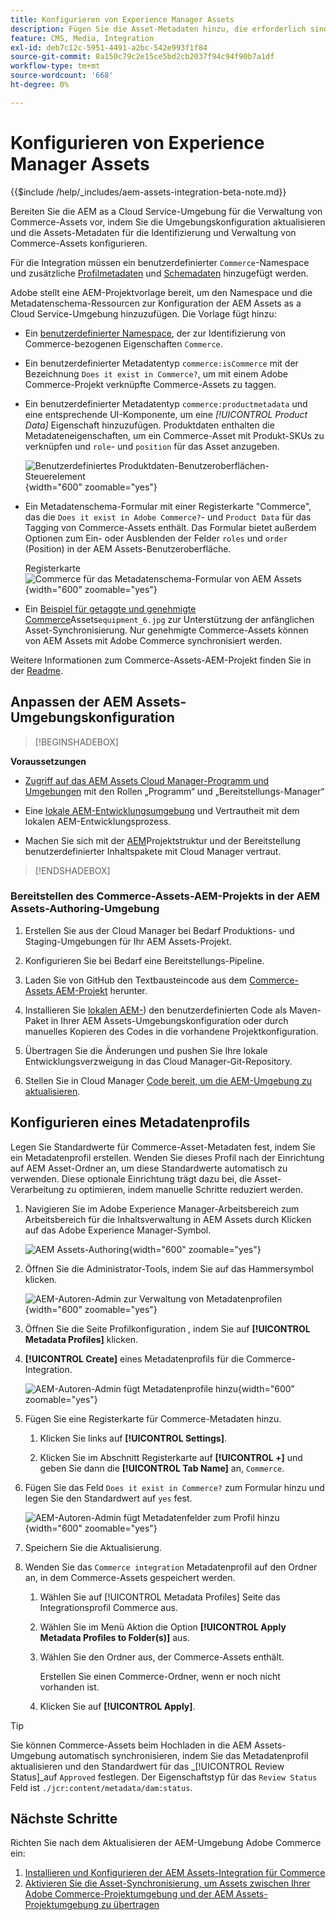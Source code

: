 ```yaml
---
title: Konfigurieren von Experience Manager Assets
description: Fügen Sie die Asset-Metadaten hinzu, die erforderlich sind, um die AEM Assets-Integration für Commerce zum Synchronisieren von Assets zwischen Adobe Commerce- und Experience Manager Assets-Projekten zu aktivieren.
feature: CMS, Media, Integration
exl-id: deb7c12c-5951-4491-a2bc-542e993f1f84
source-git-commit: 8a150c79c2e15ce5bd2cb2037f94c94f90b7a1df
workflow-type: tm+mt
source-wordcount: '668'
ht-degree: 0%

---
```


# Konfigurieren von Experience Manager Assets

{{$include /help/_includes/aem-assets-integration-beta-note.md}}

Bereiten Sie die AEM as a Cloud Service-Umgebung für die Verwaltung von Commerce-Assets vor, indem Sie die Umgebungskonfiguration aktualisieren und die Assets-Metadaten für die Identifizierung und Verwaltung von Commerce-Assets konfigurieren.

Für die Integration müssen ein benutzerdefinierter `Commerce`-Namespace und zusätzliche [Profilmetadaten](https://experienceleague.adobe.com/en/docs/experience-manager-cloud-service/content/assets/manage/metadata-profiles) und [Schemadaten](https://experienceleague.adobe.com/en/docs/experience-manager-cloud-service/content/assets/manage/metadata-schemas) hinzugefügt werden.

Adobe stellt eine AEM-Projektvorlage bereit, um den Namespace und die Metadatenschema-Ressourcen zur Konfiguration der AEM Assets as a Cloud Service-Umgebung hinzuzufügen. Die Vorlage fügt hinzu:

- Ein [benutzerdefinierter Namespace](https://github.com/ankumalh/assets-commerce/blob/main/ui.config/jcr_root/apps/commerce/config/org.apache.sling.jcr.repoinit.RepositoryInitializer~commerce-namespaces.cfg.json), der zur Identifizierung von Commerce-bezogenen Eigenschaften `Commerce`.

- Ein benutzerdefinierter Metadatentyp `commerce:isCommerce` mit der Bezeichnung `Does it exist in Commerce?`, um mit einem Adobe Commerce-Projekt verknüpfte Commerce-Assets zu taggen.

- Ein benutzerdefinierter Metadatentyp `commerce:productmetadata` und eine entsprechende UI-Komponente, um eine *[!UICONTROL Product Data]* Eigenschaft hinzuzufügen. Produktdaten enthalten die Metadateneigenschaften, um ein Commerce-Asset mit Produkt-SKUs zu verknüpfen und `role`- und `position` für das Asset anzugeben.

  ![Benutzerdefiniertes Produktdaten-Benutzeroberflächen-Steuerelement](./assets/aem-commerce-sku-metadata-fields-from-template.png){width="600" zoomable="yes"}

- Ein Metadatenschema-Formular mit einer Registerkarte &quot;Commerce&quot;, das die `Does it exist in Adobe Commerce?`- und `Product Data` für das Tagging von Commerce-Assets enthält. Das Formular bietet außerdem Optionen zum Ein- oder Ausblenden der Felder `roles` und `order` (Position) in der AEM Assets-Benutzeroberfläche.

  Registerkarte ![Commerce für das Metadatenschema-Formular von AEM Assets](./assets/assets-configure-metadata-schema-form-editor.png){width="600" zoomable="yes"}

- Ein [Beispiel für getaggte und genehmigte Commerce](https://github.com/ankumalh/assets-commerce/blob/main/ui.content/src/main/content/jcr_root/content/dam/wknd/en/activities/hiking/equipment_6.jpg/.content.xml)Assets`equipment_6.jpg` zur Unterstützung der anfänglichen Asset-Synchronisierung. Nur genehmigte Commerce-Assets können von AEM Assets mit Adobe Commerce synchronisiert werden.

Weitere Informationen zum Commerce-Assets-AEM-Projekt finden Sie in der [Readme](https://github.com/ankumalh/assets-commerce).

## Anpassen der AEM Assets-Umgebungskonfiguration

>[!BEGINSHADEBOX]

**Voraussetzungen**

- [Zugriff auf das AEM Assets Cloud Manager-Programm und Umgebungen](https://experienceleague.adobe.com/en/docs/experience-manager-cloud-service/content/onboarding/journey/cloud-manager#access-sysadmin-bo) mit den Rollen „Programm“ und „Bereitstellungs-Manager“

- Eine [lokale AEM-Entwicklungsumgebung](https://experienceleague.adobe.com/en/docs/experience-manager-learn/cloud-service/local-development-environment-set-up/overview) und Vertrautheit mit dem lokalen AEM-Entwicklungsprozess.

- Machen Sie sich mit der [AEM](https://experienceleague.adobe.com/de/docs/experience-manager-cloud-service/content/implementing/developing/aem-project-content-package-structure)Projektstruktur und der Bereitstellung benutzerdefinierter Inhaltspakete mit Cloud Manager vertraut.

>[!ENDSHADEBOX]

### Bereitstellen des Commerce-Assets-AEM-Projekts in der AEM Assets-Authoring-Umgebung

1. Erstellen Sie aus der Cloud Manager bei Bedarf Produktions- und Staging-Umgebungen für Ihr AEM Assets-Projekt.

1. Konfigurieren Sie bei Bedarf eine Bereitstellungs-Pipeline.

1. Laden Sie von GitHub den Textbausteincode aus dem [Commerce-Assets AEM-Projekt](https://github.com/ankumalh/assets-commerce) herunter.

1. Installieren Sie [lokalen AEM-](https://experienceleague.adobe.com/en/docs/experience-manager-learn/cloud-service/local-development-environment-set-up/overview)) den benutzerdefinierten Code als Maven-Paket in Ihrer AEM Assets-Umgebungskonfiguration oder durch manuelles Kopieren des Codes in die vorhandene Projektkonfiguration.

1. Übertragen Sie die Änderungen und pushen Sie Ihre lokale Entwicklungsverzweigung in das Cloud Manager-Git-Repository.

1. Stellen Sie in Cloud Manager [Code bereit, um die AEM-Umgebung zu aktualisieren](https://experienceleague.adobe.com/en/docs/experience-manager-cloud-service/content/implementing/using-cloud-manager/deploy-code#deploying-code-with-cloud-manager).

## Konfigurieren eines Metadatenprofils

Legen Sie Standardwerte für Commerce-Asset-Metadaten fest, indem Sie ein Metadatenprofil erstellen. Wenden Sie dieses Profil nach der Einrichtung auf AEM Asset-Ordner an, um diese Standardwerte automatisch zu verwenden. Diese optionale Einrichtung trägt dazu bei, die Asset-Verarbeitung zu optimieren, indem manuelle Schritte reduziert werden.

1. Navigieren Sie im Adobe Experience Manager-Arbeitsbereich zum Arbeitsbereich für die Inhaltsverwaltung in AEM Assets durch Klicken auf das Adobe Experience Manager-Symbol.

   ![AEM Assets-Authoring](./assets/aem-assets-authoring.png){width="600" zoomable="yes"}

1. Öffnen Sie die Administrator-Tools, indem Sie auf das Hammersymbol klicken.

   ![AEM-Autoren-Admin zur Verwaltung von Metadatenprofilen](./assets/aem-manage-metadata-profiles.png){width="600" zoomable="yes"}

1. Öffnen Sie die Seite Profilkonfiguration , indem Sie auf **[!UICONTROL Metadata Profiles]** klicken.

1. **[!UICONTROL Create]** eines Metadatenprofils für die Commerce-Integration.

   ![AEM-Autoren-Admin fügt Metadatenprofile hinzu ](./assets/aem-create-metadata-profile.png){width="600" zoomable="yes"}

1. Fügen Sie eine Registerkarte für Commerce-Metadaten hinzu.

   1. Klicken Sie links auf **[!UICONTROL Settings]**.

   1. Klicken Sie im Abschnitt Registerkarte auf **[!UICONTROL +]** und geben Sie dann die **[!UICONTROL Tab Name]** an, `Commerce`.

1. Fügen Sie das Feld `Does it exist in Commerce?` zum Formular hinzu und legen Sie den Standardwert auf `yes` fest.

   ![AEM-Autoren-Admin fügt Metadatenfelder zum Profil hinzu](./assets/aem-edit-metadata-profile-fields.png){width="600" zoomable="yes"}

1. Speichern Sie die Aktualisierung.

1. Wenden Sie das `Commerce integration` Metadatenprofil auf den Ordner an, in dem Commerce-Assets gespeichert werden.

   1. Wählen Sie auf [!UICONTROL  Metadata Profiles] Seite das Integrationsprofil Commerce aus.

   1. Wählen Sie im Menü Aktion die Option **[!UICONTROL Apply Metadata Profiles to Folder(s)]** aus.

   1. Wählen Sie den Ordner aus, der Commerce-Assets enthält.

      Erstellen Sie einen Commerce-Ordner, wenn er noch nicht vorhanden ist.

   1. Klicken Sie auf **[!UICONTROL Apply]**.

>[!TIP]
>
>Sie können Commerce-Assets beim Hochladen in die AEM Assets-Umgebung automatisch synchronisieren, indem Sie das Metadatenprofil aktualisieren und den Standardwert für das _[!UICONTROL Review Status]_auf `Approved` festlegen. Der Eigenschaftstyp für das `Review Status` Feld ist `./jcr:content/metadata/dam:status`.


## Nächste Schritte

Richten Sie nach dem Aktualisieren der AEM-Umgebung Adobe Commerce ein:

1. [Installieren und Konfigurieren der AEM Assets-Integration für Commerce](aem-assets-configure-commerce.md)
2. [Aktivieren Sie die Asset-Synchronisierung, um Assets zwischen Ihrer Adobe Commerce-Projektumgebung und der AEM Assets-Projektumgebung zu übertragen](aem-assets-setup-synchronization.md)
